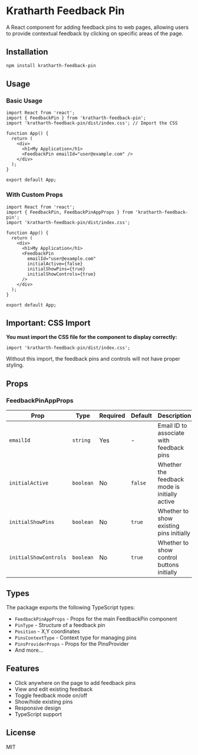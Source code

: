 # Kratharth Feedback Pin

A React component for adding feedback pins to web pages, allowing users to provide contextual feedback by clicking on specific areas of the page.

## Installation

```bash
npm install kratharth-feedback-pin
```

## Usage

### Basic Usage

```tsx
import React from 'react';
import { FeedbackPin } from 'kratharth-feedback-pin';
import 'kratharth-feedback-pin/dist/index.css'; // Import the CSS

function App() {
  return (
    <div>
      <h1>My Application</h1>
      <FeedbackPin emailId="user@example.com" />
    </div>
  );
}

export default App;
```

### With Custom Props

```tsx
import React from 'react';
import { FeedbackPin, FeedbackPinAppProps } from 'kratharth-feedback-pin';
import 'kratharth-feedback-pin/dist/index.css';

function App() {
  return (
    <div>
      <h1>My Application</h1>
      <FeedbackPin 
        emailId="user@example.com"
        initialActive={false}
        initialShowPins={true}
        initialShowControls={true}
      />
    </div>
  );
}

export default App;
```

## Important: CSS Import

**You must import the CSS file for the component to display correctly:**

```tsx
import 'kratharth-feedback-pin/dist/index.css';
```

Without this import, the feedback pins and controls will not have proper styling.

## Props

### FeedbackPinAppProps

| Prop | Type | Required | Default | Description |
|------|------|----------|---------|-------------|
| `emailId` | `string` | Yes | - | Email ID to associate with feedback pins |
| `initialActive` | `boolean` | No | `false` | Whether the feedback mode is initially active |
| `initialShowPins` | `boolean` | No | `true` | Whether to show existing pins initially |
| `initialShowControls` | `boolean` | No | `true` | Whether to show control buttons initially |

## Types

The package exports the following TypeScript types:

- `FeedbackPinAppProps` - Props for the main FeedbackPin component
- `PinType` - Structure of a feedback pin
- `Position` - X,Y coordinates
- `PinsContextType` - Context type for managing pins
- `PinsProviderProps` - Props for the PinsProvider
- And more...

## Features

- Click anywhere on the page to add feedback pins
- View and edit existing feedback
- Toggle feedback mode on/off
- Show/hide existing pins
- Responsive design
- TypeScript support

## License

MIT
